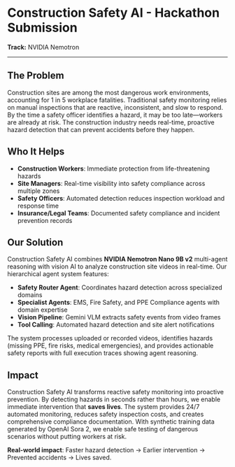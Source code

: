 # Construction Safety AI - Hackathon Submission

**Track:** NVIDIA Nemotron

---

## The Problem

Construction sites are among the most dangerous work environments, accounting for 1 in 5 workplace fatalities. Traditional safety monitoring relies on manual inspections that are reactive, inconsistent, and slow to respond. By the time a safety officer identifies a hazard, it may be too late—workers are already at risk. The construction industry needs real-time, proactive hazard detection that can prevent accidents before they happen.

## Who It Helps

- **Construction Workers**: Immediate protection from life-threatening hazards
- **Site Managers**: Real-time visibility into safety compliance across multiple zones
- **Safety Officers**: Automated detection reduces inspection workload and response time
- **Insurance/Legal Teams**: Documented safety compliance and incident prevention records

## Our Solution

Construction Safety AI combines **NVIDIA Nemotron Nano 9B v2** multi-agent reasoning with vision AI to analyze construction site videos in real-time. Our hierarchical agent system features:

- **Safety Router Agent**: Coordinates hazard detection across specialized domains
- **Specialist Agents**: EMS, Fire Safety, and PPE Compliance agents with domain expertise
- **Vision Pipeline**: Gemini VLM extracts safety events from video frames
- **Tool Calling**: Automated hazard detection and site alert notifications

The system processes uploaded or recorded videos, identifies hazards (missing PPE, fire risks, medical emergencies), and provides actionable safety reports with full execution traces showing agent reasoning.

## Impact

Construction Safety AI transforms reactive safety monitoring into proactive prevention. By detecting hazards in seconds rather than hours, we enable immediate intervention that **saves lives**. The system provides 24/7 automated monitoring, reduces safety inspection costs, and creates comprehensive compliance documentation. With synthetic training data generated by OpenAI Sora 2, we enable safe testing of dangerous scenarios without putting workers at risk.

**Real-world impact**: Faster hazard detection → Earlier intervention → Prevented accidents → Lives saved.
